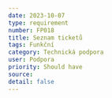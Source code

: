 ```yaml
---
date: 2023-10-07
type: requirement
number: FP018
title: Seznam ticketů
tags: Funkční
category: Technická podpora
user: Podpora
priority: Should have
source: 
detail: false
---
```


